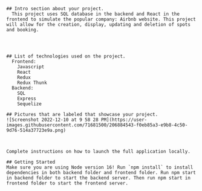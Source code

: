     ## Intro section about your project.
      This project uses SQL database in the backend and React in the frontend to simulate the popular company: Airbnb website. This project will allow for the creation, display, updating and deletion of spots and booking. 
      



    ## List of technologies used on the project.
      Frontend:
        Javascript
        React
        Redux
        Redux Thunk
      Backend:
        SQL
        Express
        Sequelize

    ## Pictures that are labeled that showcase your project.
    ![Screenshot 2022-12-10 at 9 58 28 PM](https://user-images.githubusercontent.com/71681500/206884543-f0eb85a3-e9b8-4c50-9d76-514a37723e9a.png)


      
    Complete instructions on how to launch the full application locally.

    ## Getting Started
    Make sure you are using Node version 16! Run `npm install` to install dependencies in both backend folder and frontend folder. Run npm start in backend folder to start the backend server. Then run npm start in frontend folder to start the frontend server.
